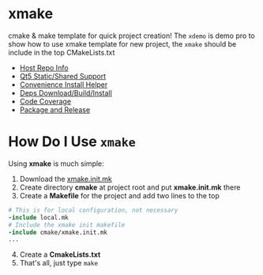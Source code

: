 # xmake

cmake & make template for quick project creation! The `xdemo` is demo pro to
show how to use xmake template for new project, the `xmake` should be include
in the top CMakeLists.txt

- [Host Repo Info](docs/help.md#host-repo-info)
- [Qt5 Static/Shared Support](docs/help.md#qt5support)
- [Convenience Install Helper](docs/help.md#xmakeinstallhelper)
- [Deps Download/Build/Install](docs/help.md#external-project-support)
- [Code Coverage](docs/help.md#code-coverage-support)
- [Package and Release](docs/help.md#package-and-release)

# How Do I Use `xmake`

Using **xmake** is much simple:

1. Download the [xmake.init.mk](xmake.init.mk)
2. Create directory **cmake** at project root and put **xmake.init.mk** there
3. Create a **Makefile** for the project and add two lines to the top

``` Makefile
# This is for local configuration, not necessary
-include local.mk
# Include the xmake init makefile
-include cmake/xmake.init.mk
...
```

4. Create a **CmakeLists.txt**
5. That's all, just type `make`
